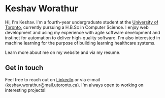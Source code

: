 # Keshav Worathur

Hi, I'm Keshav. I'm a fourth-year undergraduate student at the [University of Toronto](https://www.utoronto.ca/), currently pursuing a H.B.Sc in Computer Science. I enjoy web development and using my experience with agile software development and instinct for automation to deliver high-quality software. I'm also interested in machine learning for the purpose of building learning healthcare systems. 

Learn more about me on my website and via my resume. 

## Get in touch

Feel free to reach out on [LinkedIn](https://www.linkedin.com/in/keshav-w/) or via e-mail (keshav.worathur@mail.utoronto.ca). I'm always open to working on interesting projects!
